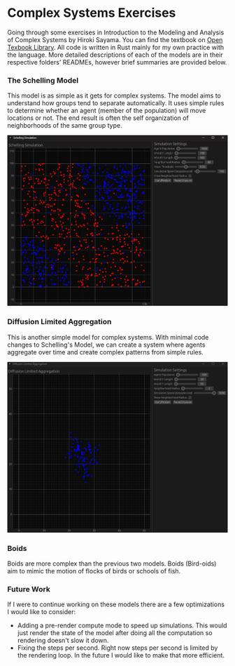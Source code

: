 # Complex Systems Exercises
Going through some exercises in Introduction to the Modeling and Analysis of Complex Systems by Hiroki Sayama. You can find the textbook on [Open Texbook Library](https://open.umn.edu/opentextbooks/textbooks/233). All code is written in Rust mainly for my own practice with the language. More detailed descriptions of each of the models are in their respective folders' READMEs, however brief summaries are provided below.

<h3>The Schelling Model</h3>
<p> This model is as simple as it gets for complex systems. The model aims to understand how groups tend to separate automatically. It uses simple rules to determine whether an agent (member of the population) will move locations or not. The end result is often the self organization of neighborhoods of the same group type.</p>

![Schelling Simulation](/assets/schelling-1000-organized.png)

<h3>Diffusion Limited Aggregation</h3>
<p> This is another simple model for complex systems. With minimal code changes to Schelling's Model, we can create a system where agents aggregate over time and create complex patterns from simple rules.</p>

![Diffusion Limited Aggregation](/assets/dla-100-organized.png)

<h3>Boids</h3>
<p> Boids are more complex than the previous two models. Boids (Bird-oids) aim to mimic the motion of flocks of birds or schools of fish.</p>


<h3>Future Work</h3>
<p>If I were to continue working on these models there are a few optimizations I would like to consider:</p>
<ul>
    <li>Adding a pre-render compute mode to speed up simulations. This would just render the state of the model after doing all the computation so rendering doesn't slow it down.</li>
    <li>Fixing the steps per second. Right now steps per second is limited by the rendering loop. In the future I would like to make that more efficient.</li>
</ul>